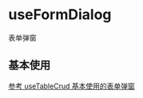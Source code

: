 # useFormDialog

表单弹窗

## 基本使用

[参考 useTableCrud 基本使用的表单弹窗](../useTableCrud/index.md/#基本使用)

<script setup>
</script>

